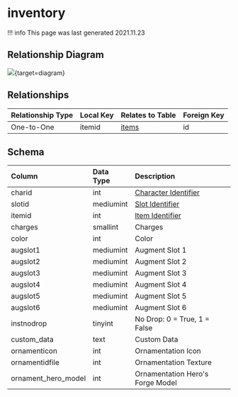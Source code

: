 # inventory

!!! info
	This page was last generated 2021.11.23

## Relationship Diagram

[![](https://mermaid.ink/img/eyJjb2RlIjoiZXJEaWFncmFtXG4gICAgaW52ZW50b3J5IHtcbiAgICAgICAgaW50dW5zaWduZWQgY2hhcmlkXG4gICAgICAgIGludHVuc2lnbmVkIGl0ZW1pZFxuICAgIH1cbiAgICBpdGVtcyB7XG4gICAgICAgIGludCBpZFxuICAgIH1cbiAgICBpbnZlbnRvcnkgfHwtLW97IGl0ZW1zIDogT25lLXRvLU9uZVxuXG4iLCJtZXJtYWlkIjp7InRoZW1lIjoiZGVmYXVsdCJ9LCJ1cGRhdGVFZGl0b3IiOnRydWUsImF1dG9TeW5jIjp0cnVlLCJ1cGRhdGVEaWFncmFtIjp0cnVlfQ==)](https://mermaid.ink/img/eyJjb2RlIjoiZXJEaWFncmFtXG4gICAgaW52ZW50b3J5IHtcbiAgICAgICAgaW50dW5zaWduZWQgY2hhcmlkXG4gICAgICAgIGludHVuc2lnbmVkIGl0ZW1pZFxuICAgIH1cbiAgICBpdGVtcyB7XG4gICAgICAgIGludCBpZFxuICAgIH1cbiAgICBpbnZlbnRvcnkgfHwtLW97IGl0ZW1zIDogT25lLXRvLU9uZVxuXG4iLCJtZXJtYWlkIjp7InRoZW1lIjoiZGVmYXVsdCJ9LCJ1cGRhdGVFZGl0b3IiOnRydWUsImF1dG9TeW5jIjp0cnVlLCJ1cGRhdGVEaWFncmFtIjp0cnVlfQ==){target=diagram}

## Relationships
| Relationship Type | Local Key | Relates to Table | Foreign Key |
| :--- | :--- | :--- | :--- |
| One-to-One | itemid | [items](../../schema/items/items.md) | id |


## Schema
| Column | Data Type | Description |
| :--- | :--- | :--- |
| charid | int | [Character Identifier](../../schema/characters/character_data.md) |
| slotid | mediumint | [Slot Identifier](../../../../server/inventory/inventory-slots) |
| itemid | int | [Item Identifier](../../schema/items/items.md) |
| charges | smallint | Charges |
| color | int | Color |
| augslot1 | mediumint | Augment Slot 1 |
| augslot2 | mediumint | Augment Slot 2 |
| augslot3 | mediumint | Augment Slot 3 |
| augslot4 | mediumint | Augment Slot 4 |
| augslot5 | mediumint | Augment Slot 5 |
| augslot6 | mediumint | Augment Slot 6 |
| instnodrop | tinyint | No Drop: 0 = True, 1 = False |
| custom_data | text | Custom Data |
| ornamenticon | int | Ornamentation Icon |
| ornamentidfile | int | Ornamentation Texture |
| ornament_hero_model | int | Ornamentation Hero's Forge Model |

